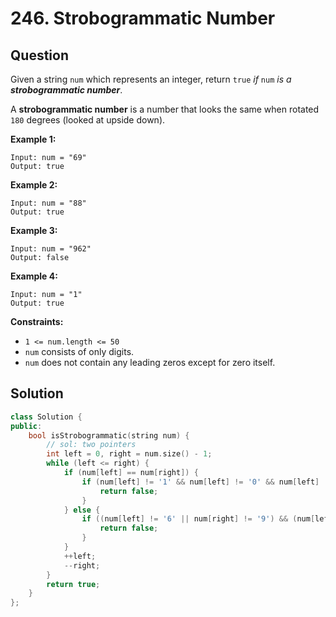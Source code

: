 # 246. Strobogrammatic Number

## Question

Given a string `num` which represents an integer, return `true` _if_ `num` _is a **strobogrammatic number**_.

A **strobogrammatic number** is a number that looks the same when rotated `180` degrees \(looked at upside down\).

**Example 1:**

```text
Input: num = "69"
Output: true
```

**Example 2:**

```text
Input: num = "88"
Output: true
```

**Example 3:**

```text
Input: num = "962"
Output: false
```

**Example 4:**

```text
Input: num = "1"
Output: true
```

**Constraints:**

* `1 <= num.length <= 50`
* `num` consists of only digits.
* `num` does not contain any leading zeros except for zero itself.

## Solution

```cpp
class Solution {
public:
    bool isStrobogrammatic(string num) {
        // sol: two pointers
        int left = 0, right = num.size() - 1;
        while (left <= right) {
            if (num[left] == num[right]) {
                if (num[left] != '1' && num[left] != '0' && num[left] != '8') {
                    return false;
                }
            } else {
                if ((num[left] != '6' || num[right] != '9') && (num[left] != '9' || num[right] != '6')) {
                    return false;
                }
            }
            ++left;
            --right;
        }
        return true;
    }
};
```

